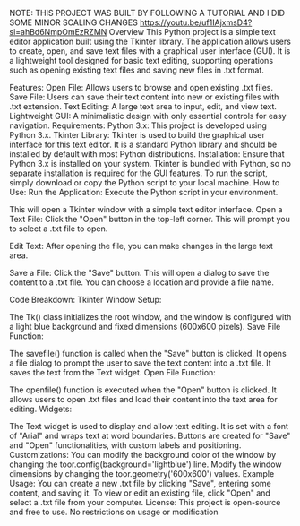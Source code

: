 NOTE: THIS PROJECT WAS BUILT BY FOLLOWING A TUTORIAL AND I DID SOME MINOR SCALING CHANGES https://youtu.be/uf1IAjxmsD4?si=ahBd6NmpOmEzRZMN
Overview
This Python project is a simple text editor application built using the Tkinter library. The application allows users to create, open, and save text files with a graphical user interface (GUI). It is a lightweight tool designed for basic text editing, supporting operations such as opening existing text files and saving new files in .txt format.

Features:
Open File: Allows users to browse and open existing .txt files.
Save File: Users can save their text content into new or existing files with .txt extension.
Text Editing: A large text area to input, edit, and view text.
Lightweight GUI: A minimalistic design with only essential controls for easy navigation.
Requirements:
Python 3.x: This project is developed using Python 3.x.
Tkinter Library: Tkinter is used to build the graphical user interface for this text editor. It is a standard Python library and should be installed by default with most Python distributions.
Installation:
Ensure that Python 3.x is installed on your system.
Tkinter is bundled with Python, so no separate installation is required for the GUI features.
To run the script, simply download or copy the Python script to your local machine.
How to Use:
Run the Application: Execute the Python script in your environment.

This will open a Tkinter window with a simple text editor interface.
Open a Text File: Click the "Open" button in the top-left corner. This will prompt you to select a .txt file to open.

Edit Text: After opening the file, you can make changes in the large text area.

Save a File: Click the "Save" button. This will open a dialog to save the content to a .txt file. You can choose a location and provide a file name.

Code Breakdown:
Tkinter Window Setup:

The Tk() class initializes the root window, and the window is configured with a light blue background and fixed dimensions (600x600 pixels).
Save File Function:

The savefile() function is called when the "Save" button is clicked. It opens a file dialog to prompt the user to save the text content into a .txt file. It saves the text from the Text widget.
Open File Function:

The openfile() function is executed when the "Open" button is clicked. It allows users to open .txt files and load their content into the text area for editing.
Widgets:

The Text widget is used to display and allow text editing. It is set with a font of "Arial" and wraps text at word boundaries.
Buttons are created for "Save" and "Open" functionalities, with custom labels and positioning.
Customizations:
You can modify the background color of the window by changing the toor.config(background='lightblue') line.
Modify the window dimensions by changing the toor.geometry('600x600') values.
Example Usage:
You can create a new .txt file by clicking "Save", entering some content, and saving it.
To view or edit an existing file, click "Open" and select a .txt file from your computer.
License:
This project is open-source and free to use. No restrictions on usage or modification
